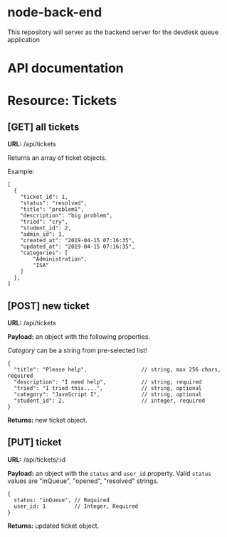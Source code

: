 # node-back-end
This repository will server as the backend server for the devdesk queue application

# API documentation

# Resource: Tickets

## [GET] all tickets

**URL:** /api/tickets

Returns an array of ticket objects.

Example:

```
[
  {
    "ticket_id": 1,
    "status": "resolved",
    "title": "problem1",
    "description": "big problem",
    "tried": "cry",
    "student_id": 2,
    "admin_id": 1,
    "created_at": "2019-04-15 07:16:35",
    "updated_at": "2019-04-15 07:16:35",
    "categories": [
        "Administration",
        "ISA"
    ]
  },
]
```

## [POST] new ticket

**URL:** /api/tickets

**Payload:** an object with the following properties.

*Category* can be a string from pre-selected list!

```
{
  "title": "Please help",                 // string, max 256 chars, required
  "description": "I need help",           // string, required
  "tried": "I tried this....",            // string, optional
  "category": "JavaScript I",             // string, optional
  "student_id": 2,                        // integer, required
}
```

**Returns:** new ticket object.

## [PUT] ticket

**URL:** /api/tickets/:id

**Payload:** an object with the `status` and `user_id` property.
Valid `status` values are "inQueue", "opened", "resolved" strings.

```
{
  status: "inQueue", // Required
  user_id: 1         // Integer, Required
}
```

**Returns:** updated ticket object.
